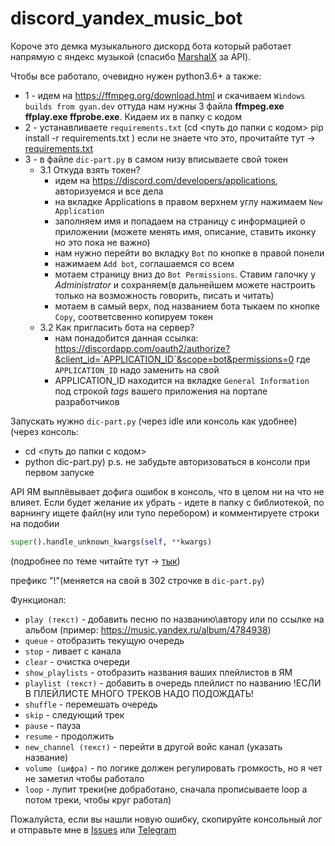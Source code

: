 # discord_yandex_music_bot

Короче это демка музыкального дискорд бота который работает напрямую с яндекс музыкой (спасибо [MarshalX](https://github.com/MarshalX) за API).


Чтобы все работало, очевидно нужен python3.6+ а также:

- 1 - идем на https://ffmpeg.org/download.html и скачиваем `Windows builds from gyan.dev`
оттуда нам нужны 3 файла __ffmpeg.exe ffplay.exe ffprobe.exe__. Кидаем их в папку с кодом
- 2 - устанавливаете `requirements.txt` (cd <путь до папки с кодом> <Enter> pip install -r requirements.txt <Enter>) если не знаете что это, прочитайте тут -> [requirements.txt](https://semakin.dev/2020/04/requirements_txt/)
- 3 - в файле `dic-part.py` в самом низу вписываете свой токен
    - 3.1 Откуда взять токен?
      - идем на https://discord.com/developers/applications, авторизуемся и все дела
      - на вкладке Applications в правом верхнем углу нажимаем `New Application`
      - заполняем имя и попадаем на страницу с информацией о приложении (можете менять имя, описание, ставить иконку но это пока не важно)
      - нам нужно перейти во вкладку `Bot` по кнопке в правой понели
      - нажимаем `Add bot`, соглашаемся со всем
      - мотаем страницу вниз до `Bot Permissions`. Ставим галочку у _Administrator_ и сохраняем(в дальнейшем можете настроить только на возможность говорить, писать и читать)
      - мотаем в самый верх, под названием бота тыкаем по кнопке `Copy`, соответсвенно копируем токен
    - 3.2 Как пригласить бота на сервер?
      - нам понадобится данная ссылка: https://discordapp.com/oauth2/authorize?&client_id=`APPLICATION_ID`&scope=bot&permissions=0 где `APPLICATION_ID` надо заменить на свой
      - APPLICATION_ID находится на вкладке `General Information` под строкой _tags_ вашего приложения на портале разработчиков


Запускать нужно `dic-part.py` (через idle или консоль как удобнее)
(через консоль:
- cd <путь до папки с кодом>
- python dic-part.py)
p.s. не забудьте авторизоваться в консоли при первом запуске

API ЯМ выплёвывает дофига ошибок в консоль, что в целом ни на что не влияет. Если будет желание их убрать - идете в папку с библиотекой,
по варнингу ищете файл(ну или тупо перебором) и комментируете строки на подобии
```python
super().handle_unknown_kwargs(self, **kwargs)
```
(подробнее по теме читайте тут -> [тык](https://docs.python.org/2/library/warnings.html#temporary-suppressing-warnings))


префикс "!"(меняется на свой в 302 строчке в `dic-part.py`)

Функционал:

-  `play (текст)` - добавить песню по названию\автору или по ссылке на альбом (пример: https://music.yandex.ru/album/4784938)
-  `queue` - отобразить текущую очередь
-  `stop` - ливает с канала 
-  `clear` - очистка очереди
-  `show_playlists` - отобразить названия ваших плейлистов в ЯМ 
-  `playlist (текст)` - добавить в очередь плейлист по названию !ЕСЛИ В ПЛЕЙЛИСТЕ МНОГО ТРЕКОВ НАДО ПОДОЖДАТЬ! 
-  `shuffle` - перемешать очередь  
-  `skip` - следующий трек 
-  `pause` - пауза  
-  `resume` - продолжить 
-  `new_channel (текст)` - перейти в другой войс канал (указать название)  
-  `volume (цифра)` - по логике должен регулировать громкость, но я чет не заметил чтобы работало
-  `loop` - лупит треки(не добработано, сначала прописываете loop а потом треки, чтобы круг работал) 
  
  
Пожалуйста, если вы нашли новую ошибку, скопируйте консольный лог и отправьте мне в [Issues](https://github.com/senaKash/discord_yandex_music_bot/issues)
или [Telegram](https://t.me/MikuON)


